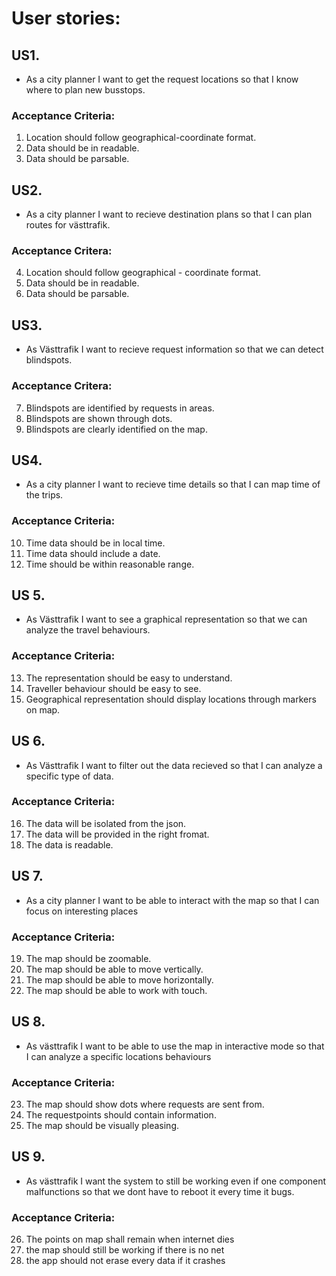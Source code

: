 # User stories: 

## US1. 
* As a city planner I want to get the request locations so that I know where to plan new busstops.
### Acceptance Criteria: 
1. Location should follow geographical-coordinate format.
1. Data should be in readable.
1. Data should be parsable.

## US2. 
* As a city planner I want to recieve destination plans so that I can plan routes for västtrafik.
### Acceptance Critera:
4. Location should follow geographical - coordinate format.
5. Data should be in readable.
6. Data should be parsable.

## US3. 
* As Västtrafik I want to recieve request information so that we can detect blindspots.
### Acceptance Critera:
7. Blindspots are identified by requests in areas.
8. Blindspots are shown through dots.
9. Blindspots are clearly identified on the map.


## US4.
* As a city planner I want to recieve time details so that I can map time of the trips.
### Acceptance Criteria: 
10. Time data should be in local time.
11. Time data should include a date.
12. Time should be within reasonable range. 

## US 5.
* As Västtrafik I want to see a graphical representation so that we can analyze the travel behaviours.
### Acceptance Criteria: 
13. The representation should be easy to understand.
14. Traveller behaviour should be easy to see.
15. Geographical representation should display locations through markers on map.

## US 6.
* As Västtrafik I want to filter out the data recieved so that I can analyze a specific type of data.
### Acceptance Criteria: 
16. The data will be isolated from the json.
17. The data will be provided in the right fromat.
18. The data is readable.

## US 7.
* As a city planner I want to be able to interact with the map so that I can focus on interesting places
### Acceptance Criteria: 
19. The map should be zoomable.
20. The map should be able to move vertically.
21. The map should be able to move horizontally.
22. The map should be able to work with touch.

## US 8.
* As västtrafik I want to be able to use the map in interactive mode so that I can analyze a specific locations behaviours
### Acceptance Criteria:
23. The map should show dots where requests are sent from.
24. The requestpoints should contain information.
25. The map should be visually pleasing.

## US 9.
* As västtrafik I want the system to still be working even if one component malfunctions so that we dont have to reboot it every time it bugs.
### Acceptance Criteria:
26. The points on map shall remain when internet dies
27. the map should still be working if there is no net
28. the app should not erase every data if it crashes